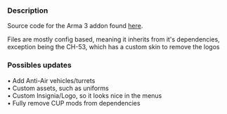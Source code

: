 <h3>Description</h3>
Source code for the Arma 3 addon found <a href="https://steamcommunity.com/sharedfiles/filedetails/?id=3096689766">here</a>.

Files are mostly config based, meaning it inherits from it's dependencies, exception being the CH-53, which has a custom skin to remove the logos

<h3>Possibles updates</h3>
• Add Anti-Air vehicles/turrets<br/>
• Custom assets, such as uniforms<br/>
• Custom Insignia/Logo, so it looks nice in the menus<br/>
• Fully remove CUP mods from dependencies
